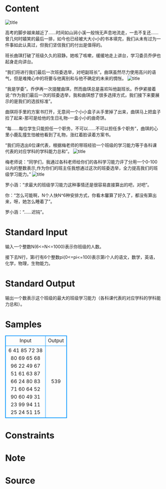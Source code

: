 
# Content

![title](/source/lutece/ban-wei-xuan-ju/img/aHR0cHM6Ly9hY20udWVzdGMuZWR1LmNuL21lZGlhL2ltYWdlL3Byb2JsZW0vMTI3OS8yMDE2MDIyNjIzMzI1NTQzNDEucG5n.png)
         
高考的脚步越来越近了……时间如山涧小溪一般悄无声息地流走，一去不复还……曾几何时嬉笑的最后一排，如今也已经被大大小小的书本填完，我们从未有过为一件事如此认真过，但我们坚信我们的付出是值得的。
    
班长曲琪打破了班级久久的寂静。她咳了咳嗽，缓缓地走上讲台，学习委员乔伊也起身走向讲台。
	
“我们将进行我们最后一次班委选举，对吧副班长”。曲琪虽然尽力使用高兴的语气，但是难掩心中的将要与他离别和与他不确定的未来的惆怅。
![title](/source/lutece/ban-wei-xuan-ju/img/aHR0cHM6Ly9hY20udWVzdGMuZWR1LmNuL21lZGlhL2ltYWdlL3Byb2JsZW0vMTI3OS8yMDE2MDIyNjIzMzMwNTUyOTIucG5n.png)
	
“我是学委”。乔伊再一次提醒曲琪，然而曲琪总是喜欢叫他副班长。乔伊紧接着说:“作为我们最后一次的班委选举，我和曲琪想了很多选择方式，我们接下来要展示的是我们的选拔标准”。
	
曲琪将手里的方案书打开，无意间一个小小盒子从手里掉了出来，曲琪马上把盒子捡了起来-那可是给他的生日礼物-一盒小小的曲奇饼。
	
“每……每位学生只能担任一个职务，不可以……不可以担任多个职务”，曲琪的心里小鹿乱撞生怕被他看到了礼物，涨红着脸读着方案书。
	
“我们将选出6位课代表，根据梅老师的带班经验一个班级的学习能力等于各科课代表的对应学科的学科能力总和”。
![title](/source/lutece/ban-wei-xuan-ju/img/aHR0cHM6Ly9hY20udWVzdGMuZWR1LmNuL21lZGlhL2ltYWdlL3Byb2JsZW0vMTI3OS8yMDE2MDIyNjIzMzMxMjkxNDMucG5n.png)
	
梅老师说：“同学们，我通过各科老师给你们的各科学习能力评了分用一个0-100以内的整数表示,作为你们的班主任我想通过这次的班委选举，全力提高我们的班级学习能力。”
![title](/source/lutece/ban-wei-xuan-ju/img/aHR0cHM6Ly9hY20udWVzdGMuZWR1LmNuL21lZGlhL2ltYWdlL3Byb2JsZW0vMTI3OS8yMDE2MDIyNjIzMzMxNjExNzQucG5n.png)
	
罗小涵：“求最大的班级学习能力这种事情还是很容易直接算出的吧，对吧”。
	
你：“怎么可能啊，N个人快N^6种安排方式，你看木馨算了好久了，都没有算出来，呀，她怎么睡着了”。
	
罗小涵：“……迟钝”。

# Standard Input

输入一个整数N(6<=N<=1000)表示你班级的人数。

接下去N行，第i行有6个整数pi(0<=pi<=100)表示第i个人的语文，数学，英语，化学，物理，生物能力。

# Standard Output

输出一个数表示这个班级的最大的班级学习能力（各科课代表的对应学科的学科能力总和）。

# Samples

<style>
        table,table tr th, table tr td { border:1px solid #0094ff; }
        table { width: 200px; min-height: 25px; line-height: 25px; text-align: center; border-collapse: collapse;}   
    </style>
<table>
	<tr>
		<td>Input</td>
		<td>Output</td>
	</tr>
<tr><td>6
41 85 72 38 80 69
65 68 96 22 49 67
51 61 63 87 66 24
80 83 71 60 64 52
90 60 49 31 23 99
94 11 25 24 51 15</td><td>539</td></tr></table>


# Constraints



# Note



# Source


